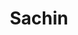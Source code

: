 ---
title: Sachin
bio: |
  Kid of Web3
avatar: /images/sachin.jpeg
featured: false
social:
  - title: twitter
    url: https://twitter.com/sm_judge
---